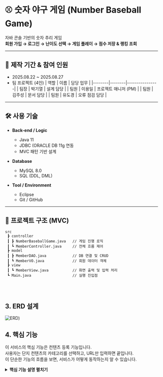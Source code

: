 # ⚾ 숫자 야구 게임 (Number Baseball Game)

자바 콘솔 기반의 숫자 추리 게임  
**회원 가입 → 로그인 → 난이도 선택 → 게임 플레이 → 점수 저장 & 랭킹 조회**

---

## 📅 제작 기간 & 참여 인원
- 2025.08.22 ~ 2025.08.27  
- 팀 프로젝트 (4인)
| 역할   | 이름   | 담당 업무       |
|--------|--------|----------------|
| 팀장   | 박기열 | 설계 담당       |
| 팀원   | 이용일 | 프로젝트 매니저 (PM) |
| 팀원   | 김주성 | 문서 담당       |
| 팀원   | 유도경 | 오류 점검 담당   |

---

## 🛠 사용 기술
- **Back-end / Logic**
  - Java 11
  - JDBC (ORACLE DB 11g 연동
  - MVC 패턴 기반 설계

- **Database**
  - MySQL 8.0
  - SQL (DDL, DML)

- **Tool / Environment**
  - Eclipse
  - Git / GitHub

---

## 📂 프로젝트 구조 (MVC)

```plaintext
src
 ┣ controller
 ┃ ┣ NumberBaseballGame.java   // 게임 진행 로직
 ┃ ┗ MemberController.java     // 전체 흐름 제어
 ┣ model
 ┃ ┣ MemberDAO.java            // DB 연결 및 CRUD
 ┃ ┗ MemberVO.java             // 회원 데이터 객체
 ┣ view
 ┃ ┗ MemberView.java           // 화면 출력 및 입력 처리
 ┗ Main.java                   // 실행 진입점
```

</br>



</br>

## 3. ERD 설계
![ERD](https://blogger.googleusercontent.com/img/a/AVvXsEi7V1oDAnFlLCN4UQFdyZp2wr0e9W5EUfHBL1GwDCupc_tGxHUib8FRiIwdgRWeoaTWpZLIrDAuGTXp5PNaE8rps5vkHbcnQUzBYELUXr5d3jUTls6On12sB19S0_4Jgpj53PTZYd7G8aXI2HtD5WGdy_FkyK11_cXnp-r-gs3Nyj7KjhlfQObC5O6bUujt))

## 4. 핵심 기능
이 서비스의 핵심 기능은 컨텐츠 등록 기능입니다.  
사용자는 단지 컨텐츠의 카테고리를 선택하고, URL만 입력하면 끝입니다.  
이 단순한 기능의 흐름을 보면, 서비스가 어떻게 동작하는지 알 수 있습니다.  

<details>
<summary><b>핵심 기능 설명 펼치기</b></summary>
<div markdown="1">

# 게임 프로그램 흐름

이 프로그램은 **회원 관리** 및 **숫자 야구 게임** 기능을 포함하는 Java 기반의 응용 프로그램입니다.

---

## 4. 핵심 기능

### 4.1 전체 흐름

<details>
  <summary>전체 흐름</summary>
  - 프로그램은 사용자의 요청에 따라 로그인, 메뉴 선택, 게임 실행 등의 흐름으로 진행됩니다.
  - 핵심 기능은 회원 관리와 숫자 야구 게임이며, 각 요청에 따라 컨트롤러가 처리하고 서비스가 로직을 실행하며, 결과를 화면에 표시합니다.
</details>

### 4.2 사용자 요청

<details>
  <summary>사용자 요청</summary>
  - **로그인 요청**:
    - 사용자가 로그인 정보를 입력하고, 서버로 요청을 보냅니다.
    - `MemberController`에서 로그인 요청을 처리합니다.

  - **게임 시작 요청**:
    - 사용자가 게임을 시작하려면, 메뉴에서 게임을 선택합니다.
    - `NumberBaseballGame` 클래스에서 게임 설정 및 실행이 처리됩니다.
</details>

### 4.3 Controller

<details>
  <summary>Controller</summary>
  - **요청 처리**:
    - `MemberController`는 사용자의 요청을 받고, 이를 처리하기 위해 `MemberDAO` 또는 `NumberBaseballGame`으로 요청을 위임합니다.
  
  - **결과 응답**:
    - `MemberController`는 처리된 결과를 화면에 응답으로 반환합니다.
    - 예: 로그인 성공/실패 메시지, 게임 시작 및 결과 정보.
</details>

### 4.4 Service

<details>
  <summary>Service</summary>
  - **회원 로그인 처리**:
    - 사용자가 입력한 로그인 정보가 정확한지 `MemberDAO`에서 데이터베이스를 통해 확인합니다.
    - 로그인 성공 시, 사용자 정보를 화면에 표시합니다.
  
  - **게임 설정**:
    - 사용자가 선택한 게임 난이도에 맞게 `NumberBaseballGame`에서 게임을 설정합니다.
    - 게임의 규칙을 설정하고, 사용자가 추측한 숫자를 정답과 비교하여 결과를 처리합니다.
</details>

### 4.5 Repository

<details>
  <summary>Repository</summary>
  - **데이터 저장**:
    - `MemberDAO`는 사용자가 입력한 정보 및 게임 결과를 데이터베이스에 저장합니다.
    - 저장된 데이터는 `MemberController`를 통해 화면에 표시됩니다.
</details>

---

## Ex) 세부 흐름 예시

### 5.1 로그인 흐름
1. 사용자가 로그인 정보(`id`, `password`)를 입력합니다.
2. `MemberController`에서 로그인 요청을 받습니다.
3. `MemberDAO`가 DB에서 로그인 정보가 맞는지 확인합니다.
4. 로그인 성공/실패에 대한 결과를 화면에 응답합니다.

### 5.2 게임 흐름
1. 사용자가 게임의 난이도를 선택합니다.
2. `NumberBaseballGame`에서 선택된 난이도에 맞는 게임을 설정합니다.
3. 사용자가 숫자를 추측하여 게임을 진행합니다.
4. `NumberBaseballGame`에서 정답을 비교하고, 결과를 화면에 표시합니다.

<details>
  
</br>

## 5. 핵심 트러블 슈팅
### 5.1. 컨텐츠 필터와 페이징 처리 문제
- 저는 이 서비스가 페이스북이나 인스타그램 처럼 가볍게, 자주 사용되길 바라는 마음으로 개발했습니다.  
때문에 페이징 처리도 무한 스크롤을 적용했습니다.

- 하지만 [무한스크롤, 페이징 혹은 “더보기” 버튼? 어떤 걸 써야할까](https://cyberx.tistory.com/82) 라는 글을 읽고 무한 스크롤의 단점들을 알게 되었고,  
다양한 기준(카테고리, 사용자, 등록일, 인기도)의 게시물 필터 기능을 넣어서 이를 보완하고자 했습니다.

- 그런데 게시물이 필터링 된 상태에서 무한 스크롤이 동작하면,  
필터링 된 게시물들만 DB에 요청해야 하기 때문에 아래의 **기존 코드** 처럼 각 필터별로 다른 Query를 날려야 했습니다.

<details>
<summary><b>기존 코드</b></summary>
<div markdown="1">

~~~java
/**
 * 게시물 Top10 (기준: 댓글 수 + 좋아요 수)
 * @return 인기순 상위 10개 게시물
 */
public Page<PostResponseDto> listTopTen() {

    PageRequest pageRequest = PageRequest.of(0, 10, Sort.Direction.DESC, "rankPoint", "likeCnt");
    return postRepository.findAll(pageRequest).map(PostResponseDto::new);
}

/**
 * 게시물 필터 (Tag Name)
 * @param tagName 게시물 박스에서 클릭한 태그 이름
 * @param pageable 페이징 처리를 위한 객체
 * @return 해당 태그가 포함된 게시물 목록
 */
public Page<PostResponseDto> listFilteredByTagName(String tagName, Pageable pageable) {

    return postRepository.findAllByTagName(tagName, pageable).map(PostResponseDto::new);
}

// ... 게시물 필터 (Member) 생략 

/**
 * 게시물 필터 (Date)
 * @param createdDate 게시물 박스에서 클릭한 날짜
 * @return 해당 날짜에 등록된 게시물 목록
 */
public List<PostResponseDto> listFilteredByDate(String createdDate) {

    // 등록일 00시부터 24시까지
    LocalDateTime start = LocalDateTime.of(LocalDate.parse(createdDate), LocalTime.MIN);
    LocalDateTime end = LocalDateTime.of(LocalDate.parse(createdDate), LocalTime.MAX);

    return postRepository
                    .findAllByCreatedAtBetween(start, end)
                    .stream()
                    .map(PostResponseDto::new)
                    .collect(Collectors.toList());
    }
~~~

</div>
</details>

- 이 때 카테고리(tag)로 게시물을 필터링 하는 경우,  
각 게시물은 최대 3개까지의 카테고리(tag)를 가질 수 있어 해당 카테고리를 포함하는 모든 게시물을 질의해야 했기 때문에  
- 아래 **개선된 코드**와 같이 QueryDSL을 사용하여 다소 복잡한 Query를 작성하면서도 페이징 처리를 할 수 있었습니다.

<details>
<summary><b>개선된 코드</b></summary>
<div markdown="1">

~~~java
/**
 * 게시물 필터 (Tag Name)
 */
@Override
public Page<Post> findAllByTagName(String tagName, Pageable pageable) {

    QueryResults<Post> results = queryFactory
            .selectFrom(post)
            .innerJoin(postTag)
                .on(post.idx.eq(postTag.post.idx))
            .innerJoin(tag)
                .on(tag.idx.eq(postTag.tag.idx))
            .where(tag.name.eq(tagName))
            .orderBy(post.idx.desc())
                .limit(pageable.getPageSize())
                .offset(pageable.getOffset())
            .fetchResults();

    return new PageImpl<>(results.getResults(), pageable, results.getTotal());
}
~~~

</div>
</details>

</br>

## 6. 그 외 트러블 슈팅
<details>
<summary>npm run dev 실행 오류</summary>
<div markdown="1">

- Webpack-dev-server 버전을 3.0.0으로 다운그레이드로 해결
- `$ npm install —save-dev webpack-dev-server@3.0.0`

</div>
</details>

<details>
<summary>vue-devtools 크롬익스텐션 인식 오류 문제</summary>
<div markdown="1">
  
  - main.js 파일에 `Vue.config.devtools = true` 추가로 해결
  - [https://github.com/vuejs/vue-devtools/issues/190](https://github.com/vuejs/vue-devtools/issues/190)
  
</div>
</details>

<details>
<summary>ElementUI input 박스에서 `v-on:keyup.enter="메소드명"`이 정상 작동 안하는 문제</summary>
<div markdown="1">
  
  - `v-on:keyup.enter.native=""` 와 같이 .native 추가로 해결
  
</div>
</details>

<details>
<summary> Post 목록 출력시에 Member 객체 출력 에러 </summary>
<div markdown="1">
  
  - 에러 메세지(500에러)
    - No serializer found for class org.hibernate.proxy.pojo.javassist.JavassistLazyInitializer and no properties discovered to create BeanSerializer (to avoid exception, disable SerializationConfig.SerializationFeature.FAIL_ON_EMPTY_BEANS)
  - 해결
    - Post 엔티티에 @ManyToOne 연관관계 매핑을 LAZY 옵션에서 기본(EAGER)옵션으로 수정
  
</div>
</details>
    
<details>
<summary> 프로젝트를 git init으로 생성 후 발생하는 npm run dev/build 오류 문제 </summary>
<div markdown="1">
  
  ```jsx
    $ npm run dev
    npm ERR! path C:\Users\integer\IdeaProjects\pilot\package.json
    npm ERR! code ENOENT
    npm ERR! errno -4058
    npm ERR! syscall open
    npm ERR! enoent ENOENT: no such file or directory, open 'C:\Users\integer\IdeaProjects\pilot\package.json'
    npm ERR! enoent This is related to npm not being able to find a file.
    npm ERR! enoent

    npm ERR! A complete log of this run can be found in:
    npm ERR!     C:\Users\integer\AppData\Roaming\npm-cache\_logs\2019-02-25T01_23_19_131Z-debug.log
  ```
  
  - 단순히 npm run dev/build 명령을 입력한 경로가 문제였다.
   
</div>
</details>    

<details>
<summary> 태그 선택후 등록하기 누를 때 `object references an unsaved transient instance - save the transient instance before flushing` 오류</summary>
<div markdown="1">
  
  - Post 엔티티의 @ManyToMany에 영속성 전이(cascade=CascadeType.ALL) 추가
    - JPA에서 Entity를 저장할 때 연관된 모든 Entity는 영속상태여야 한다.
    - CascadeType.PERSIST 옵션으로 부모와 자식 Enitity를 한 번에 영속화할 수 있다.
    - 참고
        - [https://stackoverflow.com/questions/2302802/object-references-an-unsaved-transient-instance-save-the-transient-instance-be/10680218](https://stackoverflow.com/questions/2302802/object-references-an-unsaved-transient-instance-save-the-transient-instance-be/10680218)
   
</div>
</details>    

<details>
<summary> JSON: Infinite recursion (StackOverflowError)</summary>
<div markdown="1">
  
  - @JsonIgnoreProperties 사용으로 해결
    - 참고
        - [http://springquay.blogspot.com/2016/01/new-approach-to-solve-json-recursive.html](http://springquay.blogspot.com/2016/01/new-approach-to-solve-json-recursive.html)
        - [https://stackoverflow.com/questions/3325387/infinite-recursion-with-jackson-json-and-hibernate-jpa-issue](https://stackoverflow.com/questions/3325387/infinite-recursion-with-jackson-json-and-hibernate-jpa-issue)
        
</div>
</details>  
    
<details>
<summary> H2 접속문제</summary>
<div markdown="1">
  
  - H2의 JDBC URL이 jdbc:h2:~/test 으로 되어있으면 jdbc:h2:mem:testdb 으로 변경해서 접속해야 한다.
        
</div>
</details> 
    
<details>
<summary> 컨텐츠수정 모달창에서 태그 셀렉트박스 드랍다운이 뒤쪽에 보이는 문제</summary>
<div markdown="1">
  
   - ElementUI의 Global Config에 옵션 추가하면 해결
     - main.js 파일에 `Vue.us(ElementUI, { zIndex: 9999 });` 옵션 추가(9999 이하면 안됌)
   - 참고
     - [https://element.eleme.io/#/en-US/component/quickstart#global-config](https://element.eleme.io/#/en-US/component/quickstart#global-config)
        
</div>
</details> 

<details>
<summary> HTTP delete Request시 개발자도구의 XHR(XMLHttpRequest )에서 delete요청이 2번씩 찍히는 이유</summary>
<div markdown="1">
  
  - When you try to send a XMLHttpRequest to a different domain than the page is hosted, you are violating the same-origin policy. However, this situation became somewhat common, many technics are introduced. CORS is one of them.

        In short, server that you are sending the DELETE request allows cross domain requests. In the process, there should be a **preflight** call and that is the **HTTP OPTION** call.

        So, you are having two responses for the **OPTION** and **DELETE** call.

        see [MDN page for CORS](https://developer.mozilla.org/en-US/docs/Web/HTTP/Access_control_CORS).

    - 출처 : [https://stackoverflow.com/questions/35808655/why-do-i-get-back-2-responses-of-200-and-204-when-using-an-ajax-call-to-delete-o](https://stackoverflow.com/questions/35808655/why-do-i-get-back-2-responses-of-200-and-204-when-using-an-ajax-call-to-delete-o)
        
</div>
</details> 

<details>
<summary> 이미지 파싱 시 og:image 경로가 달라서 제대로 파싱이 안되는 경우</summary>
<div markdown="1">
  
  - UserAgent 설정으로 해결
        - [https://www.javacodeexamples.com/jsoup-set-user-agent-example/760](https://www.javacodeexamples.com/jsoup-set-user-agent-example/760)
        - [http://www.useragentstring.com/](http://www.useragentstring.com/)
        
</div>
</details> 
    
<details>
<summary> 구글 로그인으로 로그인한 사용자의 정보를 가져오는 방법이 스프링 2.0대 버전에서 달라진 것</summary>
<div markdown="1">
  
  - 1.5대 버전에서는 Controller의 인자로 Principal을 넘기면 principal.getName(0에서 바로 꺼내서 쓸 수 있었는데, 2.0대 버전에서는 principal.getName()의 경우 principal 객체.toString()을 반환한다.
    - 1.5대 버전에서 principal을 사용하는 경우
    - 아래와 같이 사용했다면,

    ```jsx
    @RequestMapping("/sso/user")
    @SuppressWarnings("unchecked")
    public Map<String, String> user(Principal principal) {
        if (principal != null) {
            OAuth2Authentication oAuth2Authentication = (OAuth2Authentication) principal;
            Authentication authentication = oAuth2Authentication.getUserAuthentication();
            Map<String, String> details = new LinkedHashMap<>();
            details = (Map<String, String>) authentication.getDetails();
            logger.info("details = " + details);  // id, email, name, link etc.
            Map<String, String> map = new LinkedHashMap<>();
            map.put("email", details.get("email"));
            return map;
        }
        return null;
    }
    ```

    - 2.0대 버전에서는
    - 아래와 같이 principal 객체의 내용을 꺼내 쓸 수 있다.

    ```jsx
    UsernamePasswordAuthenticationToken token =
                    (UsernamePasswordAuthenticationToken) SecurityContextHolder
                            .getContext().getAuthentication();
            Map<String, Object> map = (Map<String, Object>) token.getPrincipal();

            String email = String.valueOf(map.get("email"));
            post.setMember(memberRepository.findByEmail(email));
    ```
        
</div>
</details> 
    
<details>
<summary> 랭킹 동점자 처리 문제</summary>
<div markdown="1">
  
  - PageRequest의 Sort부분에서 properties를 "rankPoint"를 주고 "likeCnt"를 줘서 댓글수보다 좋아요수가 우선순위 갖도록 설정.
  - 좋아요 수도 똑같다면..........
        
</div>
</details> 
    
</br>

## 6. 회고 / 느낀점
>프로젝트 개발 회고 글: https://zuminternet.github.io/ZUM-Pilot-integer/
